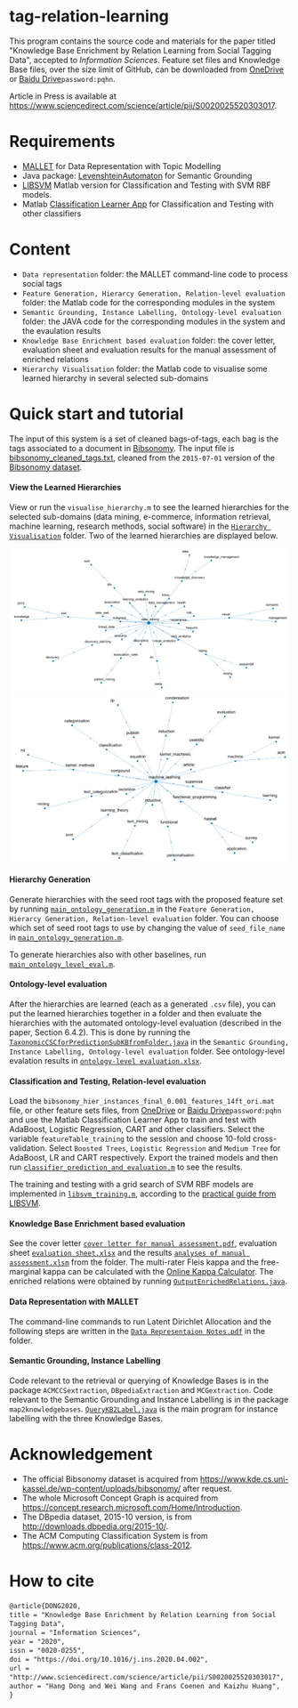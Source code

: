 # tag-relation-learning

This program contains the source code and materials for the paper titled "Knowledge Base Enrichment by Relation Learning from Social Tagging Data", accepted to _Information Sciences_. Feature set files and Knowledge Base files, over the size limit of GitHub, can be downloaded from [OneDrive](https://1drv.ms/u/s!AlvsB_ZEXPkijpsP_SYP_V96HdmAMA) or [Baidu Drive](https://pan.baidu.com/s/1Gj1nHV5GKAWQru46lmcJXw)```password:pqhn```.

Article in Press is available at https://www.sciencedirect.com/science/article/pii/S0020025520303017.

# Requirements
* [MALLET](http://mallet.cs.umass.edu/index.php) for Data Representation with Topic Modelling
* Java package: [LevenshteinAutomaton](https://github.com/klawson88/LevenshteinAutomaton) for Semantic Grounding
* [LIBSVM](https://www.csie.ntu.edu.tw/~cjlin/libsvm/) Matlab version for Classification and Testing with SVM RBF models. 
* Matlab [Classification Learner App](https://www.mathworks.com/help/stats/classificationlearner-app.html) for Classification and Testing with other classifiers

# Content
* ```Data representation``` folder: the MALLET command-line code to process social tags
* ```Feature Generation, Hierarcy Generation, Relation-level evaluation``` folder: the Matlab code for the corresponding modules in the system
* ```Semantic Grounding, Instance Labelling, Ontology-level evaluation``` folder: the JAVA code for the corresponding modules in the system and the evaulation results
* ```Knowledge Base Enrichment based evaluation``` folder: the cover letter, evaluation sheet and evaluation results for the manual assessment of enriched relations
* ```Hierarchy Visualisation``` folder: the Matlab code to visualise some learned hierarchy in several selected sub-domains

# Quick start and tutorial

The input of this system is a set of cleaned bags-of-tags, each bag is the tags associated to a document in [Bibsonomy](https://www.bibsonomy.org/). The input file is [bibsonomy_cleaned_tags.txt](https://github.com/acadTags/tag-relation-learning/blob/master/Data%20representation/bibsonomy_cleaned_tags.txt), cleaned from the ```2015-07-01``` version of the [Bibsonomy dataset](https://www.kde.cs.uni-kassel.de/wp-content/uploads/bibsonomy/).

#### View the Learned Hierarchies
View or run the ```visualise_hierarchy.m``` to see the learned hierarchies for the selected sub-domains (data mining, e-commerce, information retrieval, machine learning, research methods, social software) in the [```Hierarchy Visualisation```](https://github.com/acadTags/tag-relation-learning/tree/master/Hierarchy%20Visualisation) folder. Two of the learned hierarchies are displayed below.

![alt text](https://github.com/acadTags/tag-relation-learning/blob/master/Hierarchy%20Visualisation/data_mining_dbpedia_svm.PNG)
![alt text](https://github.com/acadTags/tag-relation-learning/blob/master/Hierarchy%20Visualisation/machine_learning_acm_svm.PNG)

#### Hierarchy Generation
Generate hierarchies with the seed root tags with the proposed feature set by running [```main_ontology_generation.m```](https://github.com/acadTags/tag-relation-learning/blob/master/Feature%20Generation%2C%20Hierarchy%20Generation%2C%20Relation-level%20evaluation/main_ontology_generation.m) in the ```Feature Generation, Hierarcy Generation, Relation-level evaluation``` folder. You can choose which set of seed root tags to use by changing the value of ```seed_file_name``` in [```main_ontology_generation.m```](https://github.com/acadTags/tag-relation-learning/blob/master/Feature%20Generation%2C%20Hierarchy%20Generation%2C%20Relation-level%20evaluation/main_ontology_generation.m).

To generate hierarchies also with other baselines, run [```main_ontology_level_eval.m```](https://github.com/acadTags/tag-relation-learning/blob/master/Feature%20Generation%2C%20Hierarchy%20Generation%2C%20Relation-level%20evaluation/main_ontology_level_eval.m).

#### Ontology-level evaluation
After the hierarchies are learned (each as a generated ```.csv``` file), you can put the learned hierarchies together in a folder and then evaluate the hierarchies with the automated ontology-level evaluation (described in the paper, Section 6.4.2). This is done by running the [```TaxonomicCSCforPredictionSubKBfromFolder.java```](https://github.com/acadTags/tag-relation-learning/blob/master/Semantic%20Grounding%2C%20Instance%20Labelling%2C%20Ontology-level%20evaluation/KnowledgeBaseTools/src/main/java/com/mycompany/OntologyLevelEvaluation/TaxonomicCSCforPredictionSubKBfromFolder.java) in the ```Semantic Grounding, Instance Labelling, Ontology-level evaluation``` folder. See ontology-level evalation results in [```ontology-level evaluation.xlsx```](https://github.com/acadTags/tag-relation-learning/blob/master/Semantic%20Grounding%2C%20Instance%20Labelling%2C%20Ontology-level%20evaluation/ontology-level%20evaluation.xlsx).

#### Classification and Testing, Relation-level evaluation
Load the ```bibsonomy_hier_instances_final_0.001_features_14ft_ori.mat``` file, or other feature sets files, from [OneDrive](https://1drv.ms/u/s!AlvsB_ZEXPkijpsP_SYP_V96HdmAMA) or [Baidu Drive](https://pan.baidu.com/s/1Gj1nHV5GKAWQru46lmcJXw)```password:pqhn``` and use the Matlab Classification Learner App to train and test with AdaBoost, Logistic Regression, CART and other classifiers. Select the variable ```featureTable_training``` to the session and choose 10-fold cross-validation. Select ```Boosted Trees```, ```Logistic Regression``` and ```Medium Tree``` for AdaBoost, LR and CART respectively. Export the trained models and then run [```classifier_prediction_and_evaluation.m```](https://github.com/acadTags/tag-relation-learning/blob/master/Feature%20Generation%2C%20Hierarchy%20Generation%2C%20Relation-level%20evaluation/classifier_prediction_and_evaluation.m) to see the results.

The training and testing with a grid search of SVM RBF models are implemented in [```libsvm_training.m```](https://github.com/acadTags/tag-relation-learning/blob/master/Feature%20Generation%2C%20Hierarchy%20Generation%2C%20Relation-level%20evaluation/libsvm_training.m), according to the [practical guide from LIBSVM](https://www.csie.ntu.edu.tw/~cjlin/papers/guide/guide.pdf).

#### Knowledge Base Enrichment based evaluation
See the cover letter [```cover letter for manual assessment.pdf```](https://github.com/acadTags/tag-relation-learning/blob/master/Knowledge%20Base%20Enrichment%20based%20evaluation/cover%20letter%20for%20manual%20assessment.pdf), evaluation sheet [```evaluation sheet.xlsx```](https://github.com/acadTags/tag-relation-learning/blob/master/Knowledge%20Base%20Enrichment%20based%20evaluation/evaluation%20sheet.xlsx) and the results [```analyses of manual assessment.xlsm```](https://github.com/acadTags/tag-relation-learning/blob/master/Knowledge%20Base%20Enrichment%20based%20evaluation/analyses%20of%20manual%20assessment.xlsm) from the folder. The multi-rater Fleis kappa and the free-marginal kappa can be calculated with the [Online Kappa Calculator](http://justusrandolph.net/kappa/). The enriched relations were obtained by running [```OutputEnrichedRelations.java```](https://github.com/acadTags/tag-relation-learning/blob/master/Semantic%20Grounding%2C%20Instance%20Labelling%2C%20Ontology-level%20evaluation/KnowledgeBaseTools/src/main/java/com/mycompany/OntologyLevelEvaluation/OutputEnrichedRelations.java).

#### Data Representation with MALLET
The command-line commands to run Latent Dirichlet Allocation and the following steps are written in the [```Data Representaion Notes.pdf```](https://github.com/acadTags/tag-relation-learning/blob/master/Data%20representation/Data%20Representation%20Notes.pdf) in the folder.

#### Semantic Grounding, Instance Labelling
Code relevant to the retrieval or querying of Knowledge Bases is in the package ```ACMCCSextraction```, ```DBpediaExtraction``` and ```MCGextraction```. Code relevant to the Semantic Grounding and Instance Labelling is in the package ```map2knowledgebases```. [```QueryKB2Label.java```](https://github.com/acadTags/tag-relation-learning/blob/master/Semantic%20Grounding%2C%20Instance%20Labelling%2C%20Ontology-level%20evaluation/KnowledgeBaseTools/src/main/java/com/mycompany/map2knowledgeBase/QueryKB2Label.java) is the main program for instance labelling with the three Knowledge Bases.

# Acknowledgement
* The official Bibsonomy dataset is acquired from https://www.kde.cs.uni-kassel.de/wp-content/uploads/bibsonomy/ after request.
* The whole Microsoft Concept Graph is acquired from https://concept.research.microsoft.com/Home/Introduction.
* The DBpedia dataset, 2015-10 version, is from http://downloads.dbpedia.org/2015-10/.
* The ACM Computing Classification System is from https://www.acm.org/publications/class-2012.

# How to cite
```
@article{DONG2020,
title = "Knowledge Base Enrichment by Relation Learning from Social Tagging Data",
journal = "Information Sciences",
year = "2020",
issn = "0020-0255",
doi = "https://doi.org/10.1016/j.ins.2020.04.002",
url = "http://www.sciencedirect.com/science/article/pii/S0020025520303017",
author = "Hang Dong and Wei Wang and Frans Coenen and Kaizhu Huang",
}
```
